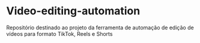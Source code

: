 # Video-editing-automation
Repositório destinado ao projeto da ferramenta de automação de edição de vídeos para formato TikTok, Reels e Shorts
